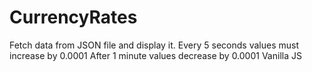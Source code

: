 # CurrencyRates
Fetch data from JSON file and display it.
Every 5 seconds values must increase by 0.0001
After 1 minute values decrease by 0.0001
Vanilla JS
